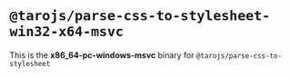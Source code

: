 # `@tarojs/parse-css-to-stylesheet-win32-x64-msvc`

This is the **x86_64-pc-windows-msvc** binary for `@tarojs/parse-css-to-stylesheet`
